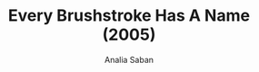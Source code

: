---
title: "Every Brushstroke Has A Name (2005)"
subtitle: "Analia Saban"
displayImg: "img/covers/Every Brushstroke Has A Name, 2005, Analia Saban.jpg"
noURL: true
---